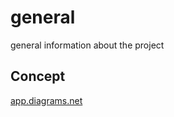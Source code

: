 # general
general information about the project

## Concept
[app.diagrams.net](https://app.diagrams.net/#Uhttps%3A%2F%2Fraw.githubusercontent.com%2Fpr1gramm-media-center%2Fgeneral%2Fmaster%2FConcept.xml)
